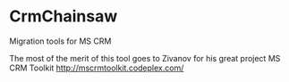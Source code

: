 # CrmChainsaw
Migration tools for MS CRM

The most of the merit of this tool goes to Zivanov for his great project MS CRM Toolkit
http://mscrmtoolkit.codeplex.com/
